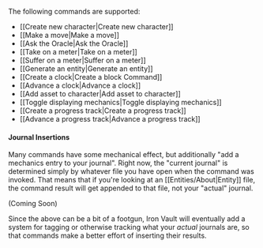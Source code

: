 The following commands are supported:

* [[Create new character|Create new character]]
* [[Make a move|Make a move]]
* [[Ask the Oracle|Ask the Oracle]]
* [[Take on a meter|Take on a meter]]
* [[Suffer on a meter|Suffer on a meter]]
* [[Generate an entity|Generate an entity]]
* [[Create a clock|Create a block Command]]
* [[Advance a clock|Advance a clock]]
* [[Add asset to character|Add asset to character]]
* [[Toggle displaying mechanics|Toggle displaying mechanics]]
* [[Create a progress track|Create a progress track]]
* [[Advance a progress track|Advance a progress track]]

#### Journal Insertions

Many commands have some mechanical effect, but additionally "add a mechanics entry to your journal". Right now, the "current journal" is determined simply by whatever file you have open when the command was invoked. That means that if you're looking at an [[Entities/About|Entity]] file, the command result will get appended to that file, not your "actual" journal.

(Coming Soon)

Since the above can be a bit of a footgun, Iron Vault will eventually add a system for tagging or otherwise tracking what your _actual_ journals are, so that commands make a better effort of inserting their results.
